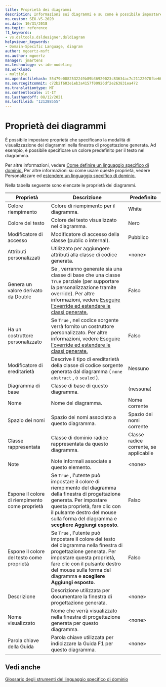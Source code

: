 ```yaml
---
title: Proprietà dei diagrammi
description: Informazioni sui diagrammi e su come è possibile impostare proprietà che specificano la modalità di visualizzazione dei diagrammi nella finestra di progettazione generata.
ms.custom: SEO-VS-2020
ms.date: 10/31/2018
ms.topic: reference
f1_keywords:
- vs.dsltools.dsldesigner.dsldiagram
helpviewer_keywords:
- Domain-Specific Language, diagram
author: mgoertz-msft
ms.author: mgoertz
manager: jmartens
ms.technology: vs-ide-modeling
ms.workload:
- multiple
ms.openlocfilehash: 55479e0882532249b89b36920023c83634ac7c21122078fbe6063fcb32dc2c58
ms.sourcegitcommit: c72b2f603e1eb3a4157f00926df2e263831ea472
ms.translationtype: MT
ms.contentlocale: it-IT
ms.lasthandoff: 08/12/2021
ms.locfileid: "121288555"
---
```

# <a name="properties-of-diagrams"></a>Proprietà dei diagrammi
È possibile impostare proprietà che specificano la modalità di visualizzazione dei diagrammi nella finestra di progettazione generata. Ad esempio, è possibile specificare un colore predefinito per il testo nel diagramma.

 Per altre informazioni, vedere [Come definire un linguaggio specifico di dominio.](../modeling/how-to-define-a-domain-specific-language.md) Per altre informazioni su come usare queste proprietà, vedere Personalizzare ed [estendere un linguaggio specifico di dominio.](../modeling/customizing-and-extending-a-domain-specific-language.md)

 Nella tabella seguente sono elencate le proprietà dei diagrammi.

|Proprietà|Descrizione|Predefinito|
|-|-|-|
|Colore riempimento|Colore di riempimento per il diagramma.|White|
|Colore del testo|Colore del testo visualizzato nel diagramma.|Nero|
|Modificatore di accesso|Modificatore di accesso della classe (public o internal).|Pubblico|
|Attributi personalizzati|Utilizzato per aggiungere attributi alla classe di codice generata.|\<none>|
|Genera un valore derivato da Double|Se , verranno generate sia una classe di base che una classe `True` parziale (per supportare la personalizzazione tramite override). Per altre informazioni, vedere [Eseguire l'override ed estendere le classi generate.](../modeling/overriding-and-extending-the-generated-classes.md)|Falso|
|Ha un costruttore personalizzato|Se `True` , nel codice sorgente verrà fornito un costruttore personalizzato. Per altre informazioni, vedere [Eseguire l'override ed estendere le classi generate.](../modeling/overriding-and-extending-the-generated-classes.md)|Falso|
|Modificatore di ereditarietà|Descrive il tipo di ereditarietà della classe di codice sorgente generata dal diagramma ( `none` `abstract` , o `sealed` ).|Nessuno|
|Diagramma di base|Classe di base di questo diagramma.|(nessuna)|
|Nome|Nome del diagramma.|Nome corrente|
|Spazio dei nomi|Spazio dei nomi associato a questo diagramma.|Spazio dei nomi corrente|
|Classe rappresentata|Classe di dominio radice rappresentata da questo diagramma.|Classe radice corrente, se applicabile|
|Note|Note informali associate a questo elemento.|\<none>|
|Espone il colore di riempimento come proprietà|Se `True` , l'utente può impostare il colore di riempimento del diagramma della finestra di progettazione generata. Per impostare questa proprietà, fare clic con il pulsante destro del mouse sulla forma del diagramma e **scegliere Aggiungi esposto.**|Falso|
|Espone il colore del testo come proprietà|Se `True` , l'utente può impostare il colore del testo del diagramma nella finestra di progettazione generata. Per impostare questa proprietà, fare clic con il pulsante destro del mouse sulla forma del diagramma e **scegliere Aggiungi esposto.**|Falso|
|Descrizione|Descrizione utilizzata per documentare la finestra di progettazione generata.|\<none>|
|Nome visualizzato|Nome che verrà visualizzato nella finestra di progettazione generata per questo diagramma.|\<none>|
|Parola chiave della Guida|Parola chiave utilizzata per indicizzare la Guida F1 per questo diagramma.|\<none>|

## <a name="see-also"></a>Vedi anche

[Glossario degli strumenti del linguaggio specifico di dominio](/previous-versions/bb126564(v=vs.100))